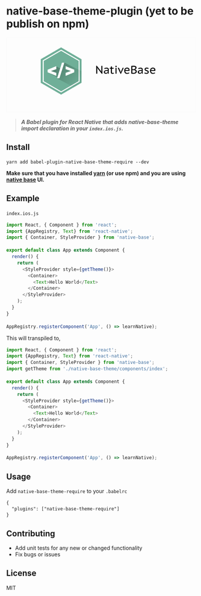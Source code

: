 # native-base-theme-plugin (yet to be publish on npm)

![](https://raw.githubusercontent.com/nitin42/native-base-theme-plugin/master/Group.png)

> ***A Babel plugin for React Native that adds native-base-theme import declaration in your `index.ios.js`.***

## Install

```
yarn add babel-plugin-native-base-theme-require --dev
```
**Make sure that you have installed [yarn](https://yarnpkg.com) (or use npm) and you are using [native base](http://nativebase.io/) UI.**

## Example
`index.ios.js`

```javascript
import React, { Component } from 'react';
import {AppRegistry, Text} from 'react-native';
import { Container, StyleProvider } from 'native-base';
​
export default class App extends Component {
  render() {
    return (
      <StyleProvider style={getTheme()}>
        <Container>
          <Text>Hello World</Text>
        </Container>
      </StyleProvider>
    );
  }
}

AppRegistry.registerComponent('App', () => learnNative);
```

This will transpiled to,

```javascript
import React, { Component } from 'react';
import {AppRegistry, Text} from 'react-native';
import { Container, StyleProvider } from 'native-base';
import getTheme from './native-base-theme/components/index';

export default class App extends Component {
  render() {
    return (
      <StyleProvider style={getTheme()}>
        <Container>
          <Text>Hello World</Text>
        </Container>
      </StyleProvider>
    );
  }
}

AppRegistry.registerComponent('App', () => learnNative);
```

## Usage

Add `native-base-theme-require` to your `.babelrc`
```.babelrc
{
  "plugins": ["native-base-theme-require"]
}
```

## Contributing
* Add unit tests for any new or changed functionality
* Fix bugs or issues

## License
MIT
